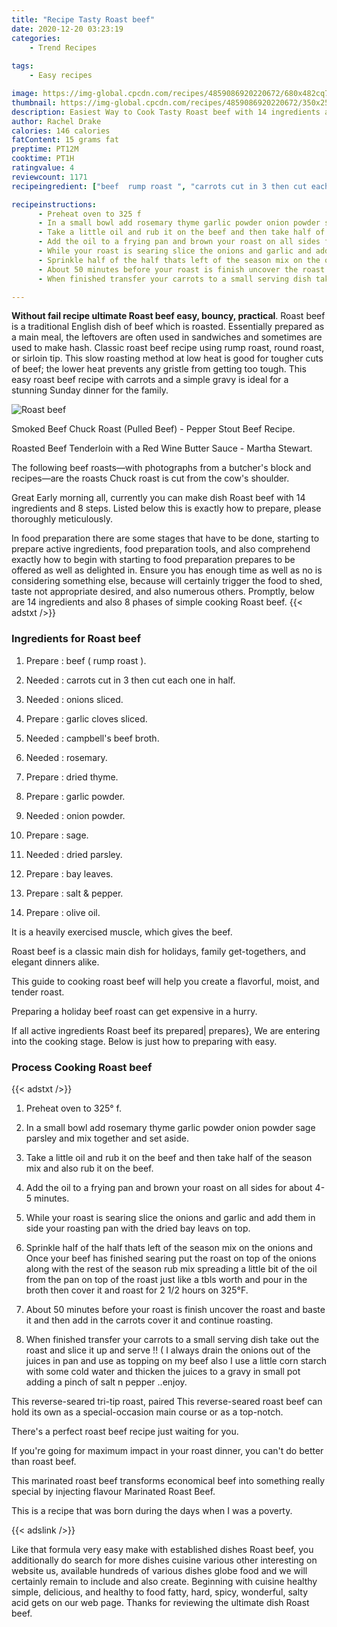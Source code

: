 ```yaml
---
title: "Recipe Tasty Roast beef"
date: 2020-12-20 03:23:19
categories:
    - Trend Recipes
    
tags:
    - Easy recipes

image: https://img-global.cpcdn.com/recipes/4859086920220672/680x482cq70/roast-beef-recipe-main-photo.jpg
thumbnail: https://img-global.cpcdn.com/recipes/4859086920220672/350x250cq70/roast-beef-recipe-main-photo.jpg
description: Easiest Way to Cook Tasty Roast beef with 14 ingredients and 8 stages of easy cooking.
author: Rachel Drake
calories: 146 calories
fatContent: 15 grams fat
preptime: PT12M
cooktime: PT1H
ratingvalue: 4
reviewcount: 1171
recipeingredient: ["beef  rump roast ", "carrots cut in 3 then cut each one in half", "onions sliced", "garlic cloves sliced", "campbells beef broth", "rosemary", "dried thyme", "garlic powder", "onion powder", "sage", "dried parsley", "bay leaves", "salt  pepper", "olive oil"]

recipeinstructions: 
      - Preheat oven to 325 f 
      - In a small bowl add rosemary thyme garlic powder onion powder sage parsley and mix together and set aside 
      - Take a little oil and rub it on the beef and then take half of the season mix and also rub it on the beef 
      - Add the oil to a frying pan and brown your roast on all sides for about 45 minutes 
      - While your roast is searing slice the onions and garlic and add them in side your roasting pan with the dried bay leavs on top 
      - Sprinkle half of the half thats left of the season mix on the onions and Once your beef has finished searing put the roast on top of the onions along with the rest of the season rub mix spreading a little bit of the oil from the pan on top of the roast just like a tbls worth and pour in the broth then cover it and roast for 2  12 hours on 325F 
      - About 50 minutes before your roast is finish uncover the roast and baste it and then add in the carrots cover it and continue roasting 
      - When finished transfer your carrots to a small serving dish take out the roast and slice it up and serve   I always drain the onions out of the juices in pan and use as topping on my beef also I use a little corn starch with some cold water and thicken the juices to a gravy in small pot adding a pinch of salt n pepper enjoy

---
```




**Without fail recipe ultimate Roast beef easy, bouncy, practical**. Roast beef is a traditional English dish of beef which is roasted. Essentially prepared as a main meal, the leftovers are often used in sandwiches and sometimes are used to make hash. Classic roast beef recipe using rump roast, round roast, or sirloin tip. This slow roasting method at low heat is good for tougher cuts of beef; the lower heat prevents any gristle from getting too tough. This easy roast beef recipe with carrots and a simple gravy is ideal for a stunning Sunday dinner for the family.


![Roast beef](https://img-global.cpcdn.com/recipes/4859086920220672/680x482cq70/roast-beef-recipe-main-photo.jpg "Roast beef")



Smoked Beef Chuck Roast (Pulled Beef) - Pepper Stout Beef Recipe.

Roasted Beef Tenderloin with a Red Wine Butter Sauce - Martha Stewart.

The following beef roasts―with photographs from a butcher&#39;s block and recipes―are the roasts Chuck roast is cut from the cow&#39;s shoulder.


Great Early morning all, currently you can make dish Roast beef with 14 ingredients and 8 steps. Listed below this is exactly how to prepare, please thoroughly meticulously.

In food preparation there are some stages that have to be done, starting to prepare active ingredients, food preparation tools, and also comprehend exactly how to begin with starting to food preparation prepares to be offered as well as delighted in. Ensure you has enough time as well as no is considering something else, because will certainly trigger the food to shed, taste not appropriate desired, and also numerous others. Promptly, below are 14 ingredients and also 8 phases of simple cooking Roast beef.
{{< adstxt />}}

### Ingredients for Roast beef


1. Prepare  : beef ( rump roast ).

1. Needed  : carrots cut in 3 then cut each one in half.

1. Needed  : onions sliced.

1. Prepare  : garlic cloves sliced.

1. Needed  : campbell&#39;s beef broth.

1. Needed  : rosemary.

1. Prepare  : dried thyme.

1. Prepare  : garlic powder.

1. Needed  : onion powder.

1. Prepare  : sage.

1. Needed  : dried parsley.

1. Prepare  : bay leaves.

1. Prepare  : salt &amp; pepper.

1. Prepare  : olive oil.


It is a heavily exercised muscle, which gives the beef.

Roast beef is a classic main dish for holidays, family get-togethers, and elegant dinners alike.

This guide to cooking roast beef will help you create a flavorful, moist, and tender roast.

Preparing a holiday beef roast can get expensive in a hurry.


If all active ingredients Roast beef its prepared| prepares}, We are entering into the cooking stage. Below is just how to preparing with easy.

### Process Cooking Roast beef

{{< adstxt />}}


1. Preheat oven to 325° f.



1. In a small bowl add rosemary thyme garlic powder onion powder sage parsley and mix together and set aside.



1. Take a little oil and rub it on the beef and then take half of the season mix and also rub it on the beef.



1. Add the oil to a frying pan and brown your roast on all sides for about 4-5 minutes.



1. While your roast is searing slice the onions and garlic and add them in side your roasting pan with the dried bay leavs on top.



1. Sprinkle half of the half thats left of the season mix on the onions and Once your beef has finished searing put the roast on top of the onions along with the rest of the season rub mix spreading a little bit of the oil from the pan on top of the roast just like a tbls worth and pour in the broth then cover it and roast for 2  1/2 hours on 325°F.



1. About 50 minutes before your roast is finish uncover the roast and baste it and then add in the carrots cover it and continue roasting.



1. When finished transfer your carrots to a small serving dish take out the roast and slice it up and serve !! ( I always drain the onions out of the juices in pan and use as topping on my beef also I use a little corn starch with some cold water and thicken the juices to a gravy in small pot adding a pinch of salt n pepper ..enjoy.




This reverse-seared tri-tip roast, paired This reverse-seared roast beef can hold its own as a special-occasion main course or as a top-notch.

There&#39;s a perfect roast beef recipe just waiting for you.

If you&#39;re going for maximum impact in your roast dinner, you can&#39;t do better than roast beef.

This marinated roast beef transforms economical beef into something really special by injecting flavour Marinated Roast Beef.

This is a recipe that was born during the days when I was a poverty.


{{< adslink />}}

Like that formula very easy make with established dishes Roast beef, you additionally do search for more dishes cuisine various other interesting on website us, available hundreds of various dishes globe food and we will certainly remain to include and also create. Beginning with cuisine healthy simple, delicious, and healthy to food fatty, hard, spicy, wonderful, salty acid gets on our web page. Thanks for reviewing the ultimate dish Roast beef.
